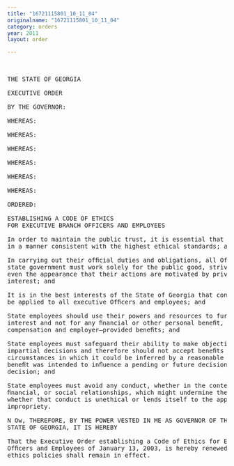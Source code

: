 ```yaml
---
title: "16721115801_10_11_04"
originalname: "16721115801_10_11_04"
category: orders
year: 2011
layout: order

---
```

<pre>
 

THE STATE OF GEORGIA

EXECUTIVE ORDER

BY THE GOVERNOR:

WHEREAS:

WHEREAS:

WHEREAS:

WHEREAS:

WHEREAS:

WHEREAS:

ORDERED:

ESTABLISHING A CODE OF ETHICS
FOR EXECUTIVE BRANCH OFFICERS AND EMPLOYEES

In order to maintain the public trust, it is essential that the government function
in a manner consistent with the highest ethical standards; and

In carrying out their ofﬁcial duties and obligations, all Ofﬁcers and employees of
state government must work solely for the public good, striving vigilantly to avoid
even the appearance that their actions are motivated by private or personal
interest; and

It is in the best interests of the State of Georgia that consistent policies on ethics
be applied to all executive Ofﬁcers and employees; and

State employees should use their powers and resources to further the public
interest and not for any ﬁnancial or other personal beneﬁt, other than salaried
compensation and employer—provided beneﬁts; and

State employees must safeguard their ability to make objective, fair, and
impartial decisions and therefore should not accept beneﬁts of any sort under
circumstances in which it could be inferred by a reasonable observer that the
beneﬁt was intended to inﬂuence a pending or future decision or to reward a past
decision; and

State employees must avoid any conduct, whether in the context of business,
ﬁnancial, or social relationships, which might undermine the public trust,
whether that conduct is unethical or lends itself to the appearance of ethical
impropriety.

N Ow, THEREFORE, BY THE POWER VESTED IN ME AS GOVERNOR OF THE
STATE OF GEORGIA, IT IS HEREBY

That the Executive Order establishing a Code of Ethics for Executive Branch
Ofﬁcers and Employees of January 13, 2003, is hereby renewed and the following
ethics policies shall remain in effect.

</pre>
